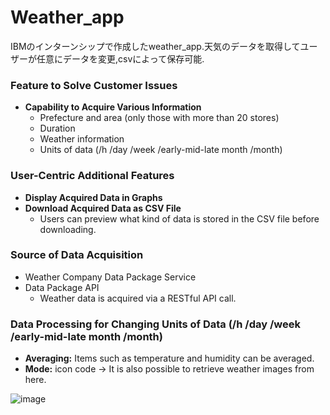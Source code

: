 # Weather_app
IBMのインターンシップで作成したweather_app.天気のデータを取得してユーザーが任意にデータを変更,csvによって保存可能.
### Feature to Solve Customer Issues
- **Capability to Acquire Various Information**
   - Prefecture and area (only those with more than 20 stores)
   - Duration
   - Weather information
   - Units of data (/h /day /week /early-mid-late month /month)

### User-Centric Additional Features
- **Display Acquired Data in Graphs**
- **Download Acquired Data as CSV File**
   - Users can preview what kind of data is stored in the CSV file before downloading.

### Source of Data Acquisition
- Weather Company Data Package Service
- Data Package API
   - Weather data is acquired via a RESTful API call.

### Data Processing for Changing Units of Data (/h /day /week /early-mid-late month /month)
- **Averaging:** Items such as temperature and humidity can be averaged.
- **Mode:** icon code → It is also possible to retrieve weather images from here.


![image](https://github.com/payopayouhuh/Weather_app/assets/134220954/5b3baa85-44ea-4949-99de-1f2d0fd8835a)

